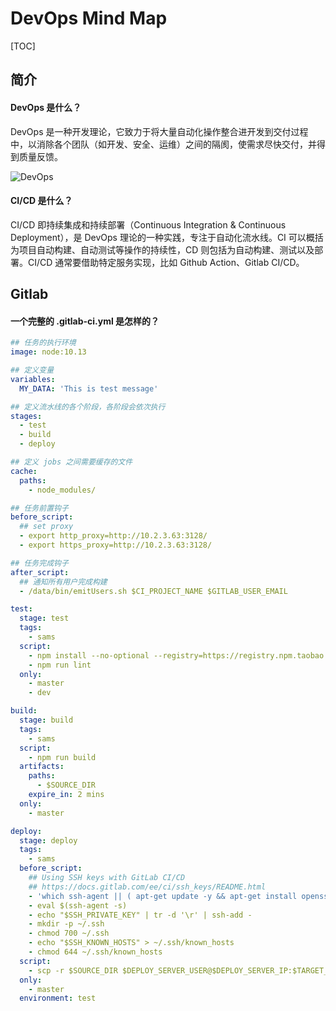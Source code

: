 # DevOps Mind Map

[TOC]

## 简介

#### DevOps 是什么？

DevOps 是一种开发理论，它致力于将大量自动化操作整合进开发到交付过程中，以消除各个团队（如开发、安全、运维）之间的隔阂，使需求尽快交付，并得到质量反馈。

![DevOps](https://mgear-image.oss-cn-shanghai.aliyuncs.com/image/other/20220627182016.png?w=60)

#### CI/CD 是什么？

CI/CD 即持续集成和持续部署（Continuous Integration & Continuous Deployment），是 DevOps 理论的一种实践，专注于自动化流水线。CI 可以概括为项目自动构建、自动测试等操作的持续性，CD 则包括为自动构建、测试以及部署。CI/CD 通常要借助特定服务实现，比如 Github Action、Gitlab CI/CD。

## Gitlab

#### 一个完整的 .gitlab-ci.yml 是怎样的？

```yml
## 任务的执行环境
image: node:10.13

## 定义变量
variables:
  MY_DATA: 'This is test message'

## 定义流水线的各个阶段，各阶段会依次执行
stages:
  - test
  - build
  - deploy

## 定义 jobs 之间需要缓存的文件
cache:
  paths:
    - node_modules/

## 任务前置钩子
before_script:
  ## set proxy
  - export http_proxy=http://10.2.3.63:3128/
  - export https_proxy=http://10.2.3.63:3128/

## 任务完成钩子
after_script:
  ## 通知所有用户完成构建
  - /data/bin/emitUsers.sh $CI_PROJECT_NAME $GITLAB_USER_EMAIL

test:
  stage: test
  tags:
    - sams
  script:
    - npm install --no-optional --registry=https://registry.npm.taobao.org
    - npm run lint
  only:
    - master
    - dev

build:
  stage: build
  tags:
    - sams
  script:
    - npm run build
  artifacts:
    paths:
      - $SOURCE_DIR
    expire_in: 2 mins
  only:
    - master

deploy:
  stage: deploy
  tags:
    - sams
  before_script:
    ## Using SSH keys with GitLab CI/CD
    ## https://docs.gitlab.com/ee/ci/ssh_keys/README.html
    - 'which ssh-agent || ( apt-get update -y && apt-get install openssh-client -y )'
    - eval $(ssh-agent -s)
    - echo "$SSH_PRIVATE_KEY" | tr -d '\r' | ssh-add -
    - mkdir -p ~/.ssh
    - chmod 700 ~/.ssh
    - echo "$SSH_KNOWN_HOSTS" > ~/.ssh/known_hosts
    - chmod 644 ~/.ssh/known_hosts
  script:
    - scp -r $SOURCE_DIR $DEPLOY_SERVER_USER@$DEPLOY_SERVER_IP:$TARGET_DIR
  only:
    - master
  environment: test
```
